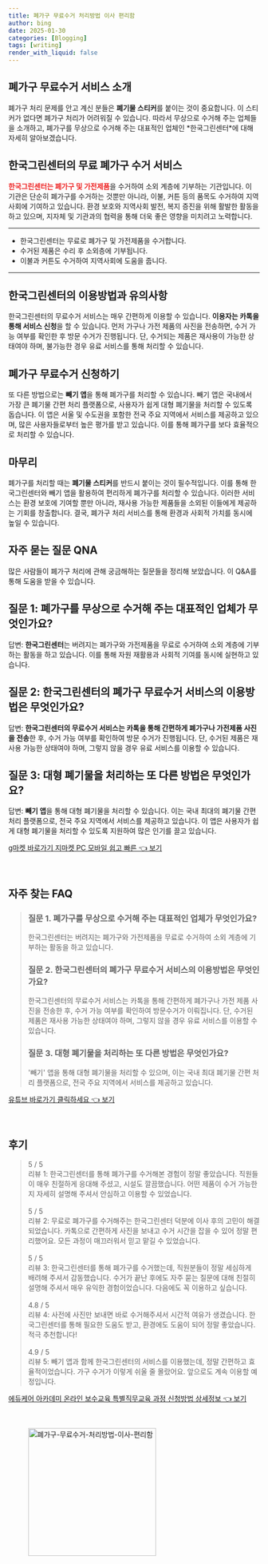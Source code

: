```yaml
---
title: 폐가구 무료수거 처리방법 이사 편리함
author: bing
date: 2025-01-30
categories: [Blogging]
tags: [writing]
render_with_liquid: false
---
```



<h2 id='폐가구_무료수거_서비스_소개'>폐가구 무료수거 서비스 소개</h2>

<p>폐가구 처리 문제를 안고 계신 분들은 <b>폐기물 스티커</b>를 붙이는 것이 중요합니다. 이 스티커가 없다면 폐가구 처리가 어려워질 수 있습니다. 따라서 무상으로 수거해 주는 업체들을 소개하고, 폐가구를 무상으로 수거해 주는 대표적인 업체인 *한국그린센터*에 대해 자세히 알아보겠습니다.</p>

<h2 id='한국그린센터_서비스'>한국그린센터의 무료 폐가구 수거 서비스</h2>

<p><b><span style="color: #ee2323;">한국그린센터는 폐가구 및 가전제품</span></b>을 수거하여 소외 계층에 기부하는 기관입니다. 이 기관은 단순히 폐가구를 수거하는 것뿐만 아니라, 이불, 커튼 등의 품목도 수거하여 지역사회에 기여하고 있습니다. 환경 보호와 지역사회 발전, 복지 증진을 위해 활발한 활동을 하고 있으며, 지자체 및 기관과의 협력을 통해 더욱 좋은 영향을 미치려고 노력합니다.</p>

<hr />

<ul>
    <li>한국그린센터는 무료로 폐가구 및 가전제품을 수거합니다.</li>
    <li>수거된 제품은 수리 후 소외층에 기부됩니다.</li>
    <li>이불과 커튼도 수거하여 지역사회에 도움을 줍니다.</li>
</ul>

<hr />

<h2 id='이용방법_및_유의사항'>한국그린센터의 이용방법과 유의사항</h2>

<p>한국그린센터의 무료수거 서비스는 매우 간편하게 이용할 수 있습니다. <b>이용자는 카톡을 통해 서비스 신청</b>을 할 수 있습니다. 먼저 가구나 가전 제품의 사진을 전송하면, 수거 가능 여부를 확인한 후 방문 수거가 진행됩니다. 단, 수거되는 제품은 재사용이 가능한 상태여야 하며, 불가능한 경우 유료 서비스를 통해 처리할 수 있습니다.</p>

<h2 id='다른_폐가구_처리_방법'>폐가구 무료수거 신청하기</h2>

<p>또 다른 방법으로는 <b>빼기 앱</b>을 통해 폐가구를 처리할 수 있습니다. 빼기 앱은 국내에서 가장 큰 폐기물 간편 처리 플랫폼으로, 사용자가 쉽게 대형 폐기물을 처리할 수 있도록 돕습니다. 이 앱은 서울 및 수도권을 포함한 전국 주요 지역에서 서비스를 제공하고 있으며, 많은 사용자들로부터 높은 평가를 받고 있습니다. 이를 통해 폐가구를 보다 효율적으로 처리할 수 있습니다.</p>

<h2 id='마무리'>마무리</h2>

<p>폐가구를 처리할 때는 <b>폐기물 스티커</b>를 반드시 붙이는 것이 필수적입니다. 이를 통해 한국그린센터와 빼기 앱을 활용하여 편리하게 폐가구를 처리할 수 있습니다. 이러한 서비스는 환경 보호에 기여할 뿐만 아니라, 재사용 가능한 제품들을 소외된 이들에게 제공하는 기회를 창출합니다. 결국, 폐가구 처리 서비스를 통해 환경과 사회적 가치를 동시에 높일 수 있습니다.</p>

<h2 id='자주_묻는_질문'>자주 묻는 질문 QNA</h2>

<p>많은 사람들이 폐가구 처리에 관해 궁금해하는 질문들을 정리해 보았습니다. 이 Q&A를 통해 도움을 받을 수 있습니다.</p>

<h2 id='질문_1'>질문 1: 폐가구를 무상으로 수거해 주는 대표적인 업체가 무엇인가요?</h2>

<p>답변: <b>한국그린센터</b>는 버려지는 폐가구와 가전제품을 무료로 수거하여 소외 계층에 기부하는 활동을 하고 있습니다. 이를 통해 자원 재활용과 사회적 기여를 동시에 실현하고 있습니다.</p>

<h2 id='질문_2'>질문 2: 한국그린센터의 폐가구 무료수거 서비스의 이용방법은 무엇인가요?</h2>

<p>답변: <b>한국그린센터의 무료수거 서비스는 카톡을 통해 간편하게 폐가구나 가전제품 사진을 전송</b>한 후, 수거 가능 여부를 확인하여 방문 수거가 진행됩니다. 단, 수거된 제품은 재사용 가능한 상태여야 하며, 그렇지 않을 경우 유료 서비스를 이용할 수 있습니다.</p>

<h2 id='질문_3'>질문 3: 대형 폐기물을 처리하는 또 다른 방법은 무엇인가요?</h2>

<p>답변: <b>빼기 앱</b>을 통해 대형 폐기물을 처리할 수 있습니다. 이는 국내 최대의 폐기물 간편 처리 플랫폼으로, 전국 주요 지역에서 서비스를 제공하고 있습니다. 이 앱은 사용자가 쉽게 대형 폐기물을 처리할 수 있도록 지원하여 많은 인기를 끌고 있습니다.</p>


<p><a class="click-button" title="g마켓 바로가기 지마켓 PC 모바일 쉽고 빠른" href="https://purplelist.github.io/posts/g%EB%A7%88%EC%BC%93-%EB%B0%94%EB%A1%9C%EA%B0%80%EA%B8%B0-%EC%A7%80%EB%A7%88%EC%BC%93-PC-%EB%AA%A8%EB%B0%94%EC%9D%BC-%EC%89%BD%EA%B3%A0-%EB%B9%A0%EB%A5%B8/" rel="dofollow">g마켓 바로가기 지마켓 PC 모바일 쉽고 빠른 👈 보기</a></p><br>
<h2 id='자주_찾는_FAQ'>자주 찾는 FAQ</h2>
<div itemscope="" itemtype="https://schema.org/FAQPage"> 
<blockquote> 
<div itemscope="" itemprop="mainEntity" itemtype="https://schema.org/Question"> 
<h3 itemprop="name">질문 1. 폐가구를 무상으로 수거해 주는 대표적인 업체가 무엇인가요?</h3> 
<div itemscope="" itemprop="acceptedAnswer" itemtype="https://schema.org/Answer"> 
<span itemprop="text"> 
<p>한국그린센터는 버려지는 폐가구와 가전제품을 무료로 수거하여 소외 계층에 기부하는 활동을 하고 있습니다.</p> 
</span> 
</div> 
</div> 

<div itemscope="" itemprop="mainEntity" itemtype="https://schema.org/Question"> 
<h3 itemprop="name">질문 2. 한국그린센터의 폐가구 무료수거 서비스의 이용방법은 무엇인가요?</h3> 
<div itemscope="" itemprop="acceptedAnswer" itemtype="https://schema.org/Answer"> 
<span itemprop="text"> 
<p>한국그린센터의 무료수거 서비스는 카톡을 통해 간편하게 폐가구나 가전 제품 사진을 전송한 후, 수거 가능 여부를 확인하여 방문수거가 이뤄집니다. 단, 수거된 제품은 재사용 가능한 상태여야 하며, 그렇지 않을 경우 유료 서비스를 이용할 수 있습니다.</p> 
</span> 
</div> 
</div> 

<div itemscope="" itemprop="mainEntity" itemtype="https://schema.org/Question"> 
<h3 itemprop="name">질문 3. 대형 폐기물을 처리하는 또 다른 방법은 무엇인가요?</h3> 
<div itemscope="" itemprop="acceptedAnswer" itemtype="https://schema.org/Answer"> 
<span itemprop="text"> 
<p>'빼기' 앱을 통해 대형 폐기물을 처리할 수 있으며, 이는 국내 최대 폐기물 간편 처리 플랫폼으로, 전국 주요 지역에서 서비스를 제공하고 있습니다.</p> 
</span> 
</div> 
</div> 
</blockquote> 
</div>
<p><a class="click-button" title="유튜브 바로가기 클릭하세요" href="https://purplelist.github.io/posts/%EC%9C%A0%ED%8A%9C%EB%B8%8C-%EB%B0%94%EB%A1%9C%EA%B0%80%EA%B8%B0-%ED%81%B4%EB%A6%AD%ED%95%98%EC%84%B8%EC%9A%94/" rel="dofollow">유튜브 바로가기 클릭하세요 👈 보기</a></p><br>
<h2 id='후기'>후기</h2>
<div itemscope itemtype="https://schema.org/Product">
  <blockquote>
  <div itemprop="review" itemscope itemtype="https://schema.org/Review">
      <div itemprop="reviewRating" itemscope itemtype="https://schema.org/Rating"> <span itemprop="ratingValue">5</span> / <span itemprop="bestRating">5</span> </div>
      <span itemprop="reviewBody">리뷰 1: 한국그린센터를 통해 폐가구를 수거해본 경험이 정말 좋았습니다. 직원들이 매우 친절하게 응대해 주셨고, 시설도 깔끔했습니다. 어떤 제품이 수거 가능한지 자세히 설명해 주셔서 안심하고 이용할 수 있었습니다.</span>
  </div>
  <br>
  <div itemprop="review" itemscope itemtype="https://schema.org/Review">
      <div itemprop="reviewRating" itemscope itemtype="https://schema.org/Rating"> <span itemprop="ratingValue">5</span> / <span itemprop="bestRating">5</span> </div>
      <span itemprop="reviewBody">리뷰 2: 무료로 폐가구를 수거해주는 한국그린센터 덕분에 이사 후의 고민이 해결되었습니다. 카톡으로 간편하게 사진을 보내고 수거 시간을 잡을 수 있어 정말 편리했어요. 모든 과정이 매끄러워서 믿고 맡길 수 있었습니다.</span>
  </div>
  <br>
  <div itemprop="review" itemscope itemtype="https://schema.org/Review">
      <div itemprop="reviewRating" itemscope itemtype="https://schema.org/Rating"> <span itemprop="ratingValue">5</span> / <span itemprop="bestRating">5</span> </div>
      <span itemprop="reviewBody">리뷰 3: 한국그린센터를 통해 폐가구를 수거했는데, 직원분들이 정말 세심하게 배려해 주셔서 감동했습니다. 수거가 끝난 후에도 자주 묻는 질문에 대해 친절히 설명해 주셔서 매우 유익한 경험이었습니다. 다음에도 꼭 이용하고 싶습니다.</span>
  </div>
  <br>
  <div itemprop="review" itemscope itemtype="https://schema.org/Review">
      <div itemprop="reviewRating" itemscope itemtype="https://schema.org/Rating"> <span itemprop="ratingValue">4.8</span> / <span itemprop="bestRating">5</span> </div>
      <span itemprop="reviewBody">리뷰 4: 사전에 사진만 보내면 바로 수거해주셔서 시간적 여유가 생겼습니다. 한국그린센터를 통해 필요한 도움도 받고, 환경에도 도움이 되어 정말 좋았습니다. 적극 추천합니다!</span>
  </div>
  <br>
  <div itemprop="review" itemscope itemtype="https://schema.org/Review">
      <div itemprop="reviewRating" itemscope itemtype="https://schema.org/Rating"> <span itemprop="ratingValue">4.9</span> / <span itemprop="bestRating">5</span> </div>
      <span itemprop="reviewBody">리뷰 5: 빼기 앱과 함께 한국그린센터의 서비스를 이용했는데, 정말 간편하고 효율적이었습니다. 가구 수거가 이렇게 쉬울 줄 몰랐어요. 앞으로도 계속 이용할 예정입니다.</span>
  </div>
  </blockquote>
</div>
<p><a class="click-button" title="에듀케어 아카데미 온라인 보수교육 특별직무교육 과정 신청방법 상세정보" href="https://purplelist.github.io/posts/%EC%97%90%EB%93%80%EC%BC%80%EC%96%B4-%EC%95%84%EC%B9%B4%EB%8D%B0%EB%AF%B8-%EC%98%A8%EB%9D%BC%EC%9D%B8-%EB%B3%B4%EC%88%98%EA%B5%90%EC%9C%A1-%ED%8A%B9%EB%B3%84%EC%A7%81%EB%AC%B4%EA%B5%90%EC%9C%A1-%EA%B3%BC%EC%A0%95-%EC%8B%A0%EC%B2%AD%EB%B0%A9%EB%B2%95-%EC%83%81%EC%84%B8%EC%A0%95%EB%B3%B4/" rel="dofollow">에듀케어 아카데미 온라인 보수교육 특별직무교육 과정 신청방법 상세정보 👈 보기</a></p><br>
<figure class="image"><img src="https://purplelist.github.io/assets/img/thumbnail/폐가구-무료수거-처리방법-이사-편리함.webp" alt="폐가구-무료수거-처리방법-이사-편리함" width="256" height="256"></figure>